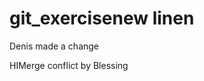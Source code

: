 # git_exercisen e w   l i n e \ n 
 
 Denis made a change

HIM e r g e   c o n f l i c t   b y   B l e s s i n g  
 